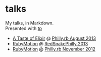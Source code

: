 # talks

My talks, in Markdown.  
Presented with [tp](http://github.com/justincampbell/tp)

* [A Taste of Elixir](https://github.com/justincampbell/talks/blob/master/Elixir.md) @ [Philly.rb August 2013](http://www.meetup.com/Phillyrb/events/131081902/)
* [RubyMotion](https://github.com/justincampbell/talks/blob/5e68709/RubyMotion.md) @ [RedSnakePhilly 2013](http://redsnakephilly.org/)
* [RubyMotion](https://github.com/justincampbell/talks/blob/8708c8f/RubyMotion.md) @ [Philly.rb November 2012](http://phillyrb.org/events/122)
